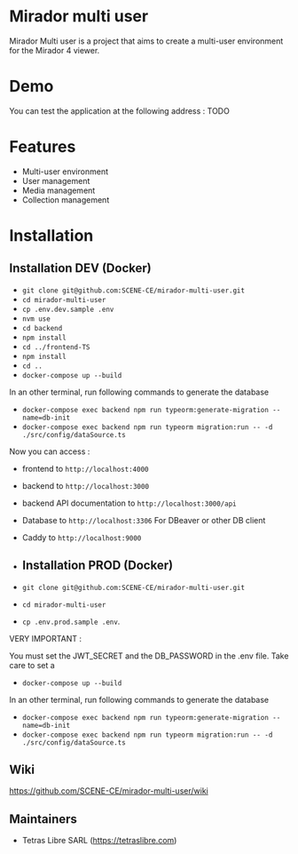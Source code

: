 # Mirador multi user 

Mirador Multi user is a project that aims to create a multi-user environment for the Mirador 4 viewer.

# Demo 

You can test the application at the following address : TODO

# Features

- Multi-user environment
- User management
- Media management
- Collection management 

# Installation

## Installation DEV (Docker)

- `git clone git@github.com:SCENE-CE/mirador-multi-user.git`
- `cd mirador-multi-user`
- `cp .env.dev.sample .env`
- `nvm use`
- `cd backend`
- `npm install`
- `cd ../frontend-TS`
- `npm install`
- `cd ..`
- `docker-compose up --build`

In an other terminal, run following commands to generate the database
- `docker-compose exec backend npm run typeorm:generate-migration --name=db-init`
- `docker-compose exec backend npm run typeorm migration:run -- -d ./src/config/dataSource.ts`
 
Now you can access :
- frontend to `http://localhost:4000`
- backend to `http://localhost:3000`
- backend API documentation to `http://localhost:3000/api`
- Database to `http://localhost:3306` For DBeaver or other DB client
- Caddy to `http://localhost:9000`

- ## Installation PROD (Docker)

- `git clone git@github.com:SCENE-CE/mirador-multi-user.git`
- `cd mirador-multi-user`
- `cp .env.prod.sample .env`. 

VERY IMPORTANT : 
 
You must set the JWT_SECRET and the DB_PASSWORD in the .env file.
Take care to set a


- `docker-compose up --build`

In an other terminal, run following commands to generate the database

- `docker-compose exec backend npm run typeorm:generate-migration --name=db-init`
- `docker-compose exec backend npm run typeorm migration:run -- -d ./src/config/dataSource.ts`


## Wiki 

https://github.com/SCENE-CE/mirador-multi-user/wiki 

## Maintainers

- Tetras Libre SARL (https://tetraslibre.com)
